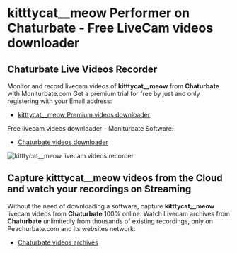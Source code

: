 # kitttycat__meow Performer on Chaturbate - Free LiveCam videos downloader

## Chaturbate Live Videos Recorder

Monitor and record livecam videos of **kitttycat__meow** from **Chaturbate** with Moniturbate.com
Get a premium trial for free by just and only registering with your Email address:
* [kitttycat__meow Premium videos downloader](https://moniturbate.com/request-demo-licence-key.html)

Free livecam videos downloader - Moniturbate Software:
* [Chaturbate videos downloader](https://moniturbate.com/moniturbate-download-software.html)

![kitttycat__meow livecam videos recorder](https://peachurnet.com/templates/moniturbate-software.png)


## Capture kitttycat__meow videos from the Cloud and watch your recordings on Streaming

Without the need of downloading a software, capture **kitttycat__meow** livecam videos from **Chaturbate** 100% online.
Watch Livecam archives from **Chaturbate** unlimitedly from thousands of existing recordings, only on Peachurbate.com and its websites network:
* [Chaturbate videos archives](https://peachurnet.com/)